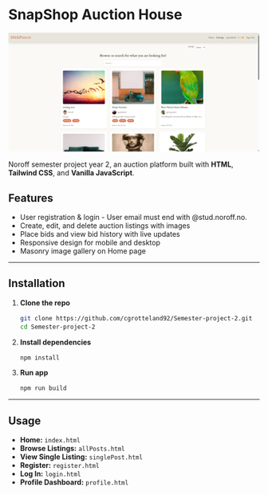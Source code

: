 # SnapShop Auction House

![Project Screenshot](assets/images/screenshot1.png)


Noroff semester project year 2, an auction platform built with **HTML**, **Tailwind CSS**, and **Vanilla JavaScript**.

## Features

- User registration & login - User email must end with @stud.noroff.no.
- Create, edit, and delete auction listings with images
- Place bids and view bid history with live updates
- Responsive design for mobile and desktop
- Masonry image gallery on Home page
---

## Installation

1. **Clone the repo**

   ```bash
   git clone https://github.com/cgrotteland92/Semester-project-2.git
   cd Semester-project-2
   ```

2. **Install dependencies**

   ```bash
   npm install
   ```
   
3. **Run app**

   ```bash
   npm run build
   ```


---

## Usage

- **Home:** `index.html`
- **Browse Listings:** `allPosts.html`
- **View Single Listing:** `singlePost.html`
- **Register:** `register.html`
- **Log In:** `login.html`
- **Profile Dashboard:** `profile.html`
